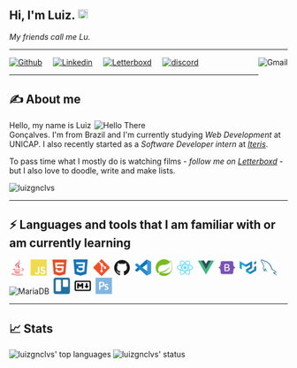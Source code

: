 ## Hi, I'm Luiz. <img src="https://raw.githubusercontent.com/MartinHeinz/MartinHeinz/master/wave.gif" width="18px" height="18px" />
*My friends call me Lu.* 

***

<a href="https://github.com/luizgnclvs"><img src="https://raw.githubusercontent.com/hussainweb/hussainweb/main/icons/github.png" alt="Github" height=""></a>
&nbsp;&nbsp;&nbsp;
<a href="https://br.linkedin.com/in/luiz-gon%C3%A7alves-s"><img src="https://raw.githubusercontent.com/hussainweb/hussainweb/main/icons/linkedin.png" alt="Linkedin"></a>
&nbsp;&nbsp;&nbsp;
<a href="https://letterboxd.com/luizgnclvs/"><img src="https://a.ltrbxd.com/logos/letterboxd-decal-dots-pos-rgb-500px.png" alt="Letterboxd" height="32"></a>
&nbsp;&nbsp;&nbsp;
<a href="discordapp.com/users/692538269375791165"><img src="https://raw.githubusercontent.com/peterthehan/peterthehan/master/assets/discord.svg" alt="discord" height="32"></a>
&nbsp;&nbsp;&nbsp;
<a href="mailto:luizgnclvss@gmail.com"><img align="right" src="https://logodownload.org/wp-content/uploads/2018/03/gmail-logo-2-1.png" alt="Gmail" height="32"></a>

***

## ✍ About me

<img align="right" src="https://media2.giphy.com/media/Nx0rz3jtxtEre/giphy.gif?cid=ecf05e47nfc1ntq52on3mm740ic9f0rhowyc1b6cqrqgpcaq&rid=giphy.gif&ct=g" alt="Hello There" width="350">

Hello, my name is Luiz Gonçalves. I'm from Brazil and I'm currently studying *Web Development* at UNICAP. I also recently started as a *Software Developer intern* at *[Iteris](https://www.iteris.com.br/quem-somos/sobre-nos/)*.

To pass time what I mostly do is watching films - *follow me on [Letterboxd](https://letterboxd.com/luizgnclvs/)* - but I also love to doodle, write and make lists.

<p align="left"> <img src="https://komarev.com/ghpvc/?username=luizgnclvs" alt="luizgnclvs" /> </p>

***

## ⚡ Languages and tools that I am familiar with or am currently learning

<img src="https://raw.githubusercontent.com/devicons/devicon/master/icons/java/java-plain.svg" alt="Java" height="30">&nbsp;
<img src="https://raw.githubusercontent.com/devicons/devicon/master/icons/javascript/javascript-plain.svg" alt="Javascript" height="30">&nbsp;
<img src="https://github.com/devicons/devicon/blob/master/icons/html5/html5-plain.svg" alt="HTML5" height="30">&nbsp;
<img src="https://github.com/devicons/devicon/blob/master/icons/css3/css3-plain.svg" alt="CSS3" height="30">&nbsp;
<img src="https://raw.githubusercontent.com/devicons/devicon/master/icons/git/git-original.svg" alt="Git" height="30">&nbsp;
<img src="https://raw.githubusercontent.com/devicons/devicon/master/icons/github/github-original.svg" alt="Github" height="30">&nbsp;
<img src="https://github.com/devicons/devicon/blob/master/icons/vscode/vscode-original.svg" alt="VScode" height="30">&nbsp;
<img src="https://github.com/devicons/devicon/blob/master/icons/spring/spring-original.svg" alt="Spring" height="30">&nbsp;
<img src="https://raw.githubusercontent.com/devicons/devicon/master/icons/react/react-original.svg" alt="React.js" height="30">&nbsp;
<img src="https://github.com/devicons/devicon/blob/master/icons/vuejs/vuejs-original.svg" alt="Vue.js" height="30">&nbsp;
<img src="https://github.com/devicons/devicon/blob/master/icons/bootstrap/bootstrap-plain.svg" alt="Bootstrap" height="30">&nbsp;
<img src="https://raw.githubusercontent.com/devicons/devicon/master/icons/materialui/materialui-original.svg" alt="MaterialUI" height="30">&nbsp;
<img src="https://github.com/devicons/devicon/blob/master/icons/mysql/mysql-original.svg" alt="MySQL" height="30">&nbsp;
<img src="https://raw.githubusercontent.com/hussainweb/hussainweb/main/icons/mariadb.png" alt="MariaDB" height="30">&nbsp;
<img src="https://github.com/devicons/devicon/blob/master/icons/trello/trello-plain.svg" alt="Trello" height="30">&nbsp;
<img src="https://github.com/devicons/devicon/blob/master/icons/markdown/markdown-original.svg" alt="Markdown" height="30">&nbsp;
<img src="https://github.com/devicons/devicon/blob/master/icons/photoshop/photoshop-plain.svg" alt="Photoshop" height="30">&nbsp;

***

## 📈 Stats

![luizgnclvs' top languages](https://github-readme-stats.vercel.app/api/top-langs/?username=luizgnclvs&layout=compact&theme=dracula&hide_border=true)
![luizgnclvs' status](https://github-readme-stats.vercel.app/api?username=luizgnclvs&include_all_commits=true&hide_border=true&theme=dracula)
